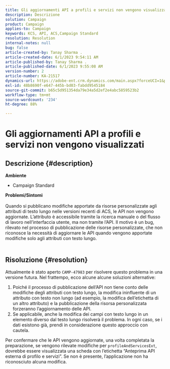 ```yaml
---
title: Gli aggiornamenti API a profili e servizi non vengono visualizzati
description: Descrizione
solution: Campaign
product: Campaign
applies-to: Campaign
keywords: KCS, API, ACS,Campaign Standard
resolution: Resolution
internal-notes: null
bug: false
article-created-by: Tanay Sharma .
article-created-date: 6/1/2023 9:54:11 AM
article-published-by: Tanay Sharma .
article-published-date: 6/1/2023 9:55:08 AM
version-number: 2
article-number: KA-21517
dynamics-url: https://adobe-ent.crm.dynamics.com/main.aspx?forceUCI=1&pagetype=entityrecord&etn=knowledgearticle&id=066ce93c-6200-ee11-8f6e-6045bd0067ea
exl-id: 48b8690f-e647-445b-bd03-fabdd9545184
source-git-commit: b65c5d951354da79e34a5d2ef2e4abc5859523b2
workflow-type: tm+mt
source-wordcount: '234'
ht-degree: 88%

---
```


# Gli aggiornamenti API a profili e servizi non vengono visualizzati

## Descrizione {#description}

<b>Ambiente</b>
- Campaign Standard

<b>Problemi/Sintomi</b><br><br>Quando si pubblicano modifiche apportate da risorse personalizzate agli attributi di testo lungo nelle versioni recenti di ACS, le API non vengono aggiornate. L’attributo è accessibile tramite la ricerca manuale o del flusso di lavoro nell’interfaccia utente, ma non tramite l’API. Il motivo è un bug, rilevato nel processo di pubblicazione delle risorse personalizzate, che non riconosce la necessità di aggiornare le API quando vengono apportate modifiche solo agli attributi con testo lungo.
<br> <br>

## Risoluzione {#resolution}


Attualmente è stato aperto `CAMP-47983` per risolvere questo problema in una versione futura. Nel frattempo, ecco alcune alcune soluzioni alternative:

1. Poiché il processo di pubblicazione dell’API non tiene conto delle modifiche degli attributi con testo lungo, la modifica ininfluente di un attributo con testo non lungo (ad esempio, la modifica dell’etichetta di un altro attributo) e la pubblicazione della risorsa personalizzata forzeranno l’aggiornamento delle API.
2. Se applicabile, anche la modifica dei campi con testo lungo in un elemento diverso dal testo lungo risolverà il problema. In ogni caso, se i dati esistono già, prendi in considerazione questo approccio con cautela.


Per confermare che le API vengono aggiornate, una volta completata la preparazione, se vengono rilevate modifiche per `profileAndServicesExt`, dovrebbe essere visualizzata una scheda con l’etichetta “Anteprima API esterna di profilo e servizi”. Se non è presente, l’applicazione non ha riconosciuto alcuna modifica.
